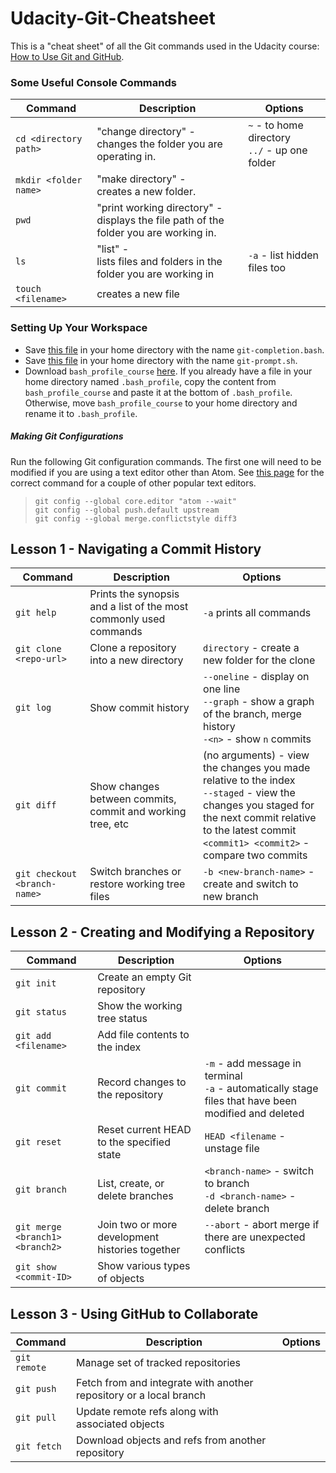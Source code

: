 # Udacity-Git-Cheatsheet

This is a "cheat sheet" of all the Git commands used in the Udacity course:
[How to Use Git and GitHub](https://www.udacity.com/course/how-to-use-git-and-github--ud775).

<h3>Some Useful Console Commands</h3>

Command | Description | Options
------------ | ------------- | -------------
`cd <directory path>` | "change directory" -<br>changes the folder you are operating in. | `~` - to home directory<br>`../` - up one folder
`mkdir <folder name>` | "make directory" -<br>creates a new folder. |
`pwd` | "print working directory" -<br>displays the file path of the folder you are working in. |
`ls` | "list" -<br>lists files and folders in the folder you are working in | `-a` - list hidden files too
`touch <filename>` | creates a new file |

<h3>Setting Up Your Workspace</h3>

* Save [this file](https://raw.githubusercontent.com/git/git/master/contrib/completion/git-completion.bash) in your home directory with the name `git-completion.bash`.
* Save [this file](https://raw.githubusercontent.com/git/git/master/contrib/completion/git-prompt.sh) in your home directory with the name `git-prompt.sh`.
* Download `bash_profile_course` [here](https://www.udacity.com/api/nodes/3341718587/supplemental_media/bash-profile-course/download?_ga=1.37232743.672083044.1467344711).
If you already have a file in your home directory named `.bash_profile`, copy the content from `bash_profile_course` and paste it at the bottom of `.bash_profile`. Otherwise, move `bash_profile_course` to your home directory and rename it to `.bash_profile`.

<h5>Making Git Configurations</h5>

Run the following Git configuration commands. The first one will need to be modified if you are using a text editor other than Atom.
See [this page](https://help.github.com/articles/associating-text-editors-with-git/#platform-mac) for the correct command for a couple of other popular text editors.

>`git config --global core.editor "atom --wait"`<br>
>`git config --global push.default upstream`<br>
>`git config --global merge.conflictstyle diff3`

<h2>Lesson 1 - Navigating a Commit History</h2>

Command | Description | Options
------------ | ------------- | -------------
`git help` | Prints the synopsis and a list of the most commonly used commands | `-a` prints all commands
`git clone <repo-url>` | Clone a repository into a new directory | `directory` - create a new folder for the clone<br>
`git log` | Show commit history | `--oneline` - display on one line<br>`--graph` - show a graph of the branch, merge history<br>`-<n>` - show `n` commits
`git diff` | Show changes between commits, commit and working tree, etc | (no arguments) - view the changes you made relative to the index<br>`--staged` - view the changes you staged for the next commit relative to the latest commit<br>`<commit1> <commit2>` - compare two commits
`git checkout <branch-name>` | Switch branches or restore working tree files | `-b <new-branch-name>` - create and switch to new branch

<h2>Lesson 2 - Creating and Modifying a Repository</h2>

Command | Description | Options
------------ | ------------- | -------------
`git init` | Create an empty Git repository |
`git status` | Show the working tree status |
`git add <filename>` | Add file contents to the index |
`git commit` | Record changes to the repository | `-m` - add message in terminal<br>`-a` - automatically stage files that have been modified and deleted
`git reset` | Reset current HEAD to the specified state | `HEAD <filename` - unstage file
`git branch` | List, create, or delete branches | `<branch-name>` - switch to branch<br>`-d <branch-name>` - delete branch
`git merge <branch1> <branch2>` | Join two or more development histories together | `--abort` - abort merge if there are unexpected conflicts
`git show <commit-ID>` | Show various types of objects |

<h2>Lesson 3 - Using GitHub to Collaborate</h2>

Command | Description | Options
------------ | ------------- | -------------
`git remote` | Manage set of tracked repositories |
`git push` | Fetch from and integrate with another repository or a local branch |
`git pull` | Update remote refs along with associated objects |
`git fetch` | Download objects and refs from another repository |
